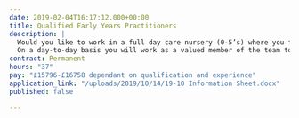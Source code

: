 ```yaml
---
date: 2019-02-04T16:17:12.000+00:00
title: Qualified Early Years Practitioners
description: |
  Would you like to work in a full day care nursery (0-5’s) where you feel valued and part of a supportive team?
  On a day-to-day basis you will work as a valued member of the team to ensure that all children receive high quality care and support, are kept safe, and receive rich and stimulating play experiences which meet their individual learning needs.
contract: Permanent
hours: "37"
pay: "£15796-£16758 dependant on qualification and experience"
application_link: "/uploads/2019/10/14/19-10 Information Sheet.docx"
published: false

---
```

